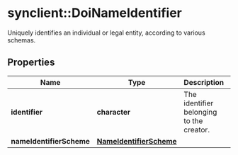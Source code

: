 # synclient::DoiNameIdentifier

Uniquely identifies an individual or legal entity, according to various schemas.
## Properties
Name | Type | Description | Notes
------------ | ------------- | ------------- | -------------
**identifier** | **character** | The identifier belonging to the creator. | 
**nameIdentifierScheme** | [**NameIdentifierScheme**](NameIdentifierScheme.md) |  | 


